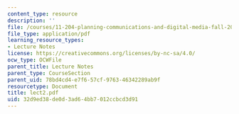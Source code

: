 ```yaml
---
content_type: resource
description: ''
file: /courses/11-204-planning-communications-and-digital-media-fall-2004/32d9ed38de0d3ad64bb7012ccbcd3d91_lect2.pdf
file_type: application/pdf
learning_resource_types:
- Lecture Notes
license: https://creativecommons.org/licenses/by-nc-sa/4.0/
ocw_type: OCWFile
parent_title: Lecture Notes
parent_type: CourseSection
parent_uid: 78bd4cd4-e7f6-57cf-9763-46342289ab9f
resourcetype: Document
title: lect2.pdf
uid: 32d9ed38-de0d-3ad6-4bb7-012ccbcd3d91
---
```


